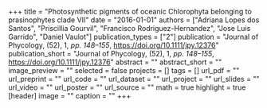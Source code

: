 +++
title = "Photosynthetic pigments of oceanic Chlorophyta belonging to prasinophytes clade VII"
date = "2016-01-01"
authors = ["Adriana Lopes dos Santos", "Priscillia Gourvil", "Francisco Rodriguez-Hernandez", "Jose Luis Garrido", "Daniel Vaulot"]
publication_types = ["2"]
publication = "Journal of Phycology, (52), 1, _pp. 148–155_, https://doi.org/10.1111/jpy.12376"
publication_short = "Journal of Phycology, (52), 1, _pp. 148–155_, https://doi.org/10.1111/jpy.12376"
abstract = ""
abstract_short = ""
image_preview = ""
selected = false
projects = []
tags = []
url_pdf = ""
url_preprint = ""
url_code = ""
url_dataset = ""
url_project = ""
url_slides = ""
url_video = ""
url_poster = ""
url_source = ""
math = true
highlight = true
[header]
image = ""
caption = ""
+++
